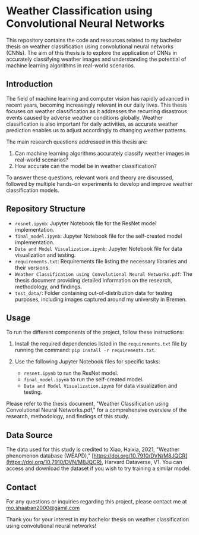 # Weather Classification using Convolutional Neural Networks

This repository contains the code and resources related to my bachelor thesis on weather classification using convolutional neural networks (CNNs). The aim of this thesis is to explore the application of CNNs in accurately classifying weather images and understanding the potential of machine learning algorithms in real-world scenarios.

## Introduction

The field of machine learning and computer vision has rapidly advanced in recent years, becoming increasingly relevant in our daily lives. This thesis focuses on weather classification as it addresses the recurring disastrous events caused by adverse weather conditions globally. Weather classification is also important for daily activities, as accurate weather prediction enables us to adjust accordingly to changing weather patterns.

The main research questions addressed in this thesis are:

1. Can machine learning algorithms accurately classify weather images in real-world scenarios?
2. How accurate can the model be in weather classification?

To answer these questions, relevant work and theory are discussed, followed by multiple hands-on experiments to develop and improve weather classification models.

## Repository Structure

- `resnet.ipynb`: Jupyter Notebook file for the ResNet model implementation.
- `final_model.ipynb`: Jupyter Notebook file for the self-created model implementation.
- `Data and Model Visualization.ipynb`: Jupyter Notebook file for data visualization and testing.
- `requirements.txt`: Requirements file listing the necessary libraries and their versions.
- `Weather Classification using Convolutional Neural Networks.pdf`: The thesis document providing detailed information on the research, methodology, and findings.
- `test_data/`: Folder containing out-of-distribution data for testing purposes, including images captured around my university in Bremen.

## Usage

To run the different components of the project, follow these instructions:

1. Install the required dependencies listed in the `requirements.txt` file by running the command: `pip install -r requirements.txt`.

2. Use the following Jupyter Notebook files for specific tasks:
   - `resnet.ipynb` to run the ResNet model.
   - `final_model.ipynb` to run the self-created model.
   - `Data and Model Visualization.ipynb` for data visualization and testing.

Please refer to the thesis document, "Weather Classification using Convolutional Neural Networks.pdf," for a comprehensive overview of the research, methodology, and findings of this study.

## Data Source

The data used for this study is credited to Xiao, Haixia, 2021, "Weather phenomenon database (WEAPD)," [https://doi.org/10.7910/DVN/M8JQCR](https://doi.org/10.7910/DVN/M8JQCR), Harvard Dataverse, V1. You can access and download the dataset if you wish to try training a similar model.

## Contact

For any questions or inquiries regarding this project, please contact me at mo.shaaban2000@gamil.com

Thank you for your interest in my bachelor thesis on weather classification using convolutional neural networks!
